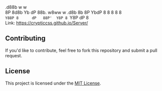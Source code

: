 .d88b                   w   w      
8P    8d8b Yb  dP 88b. w8ww w .d8b 
8b    8P    YbdP  8  8  8   8 8    
`Y88P 8      dP   88P'  Y8P 8 `Y8P 
            dP    8                
Link: https://crypticcss.github.io/Server/

## Contributing

If you'd like to contribute, feel free to fork this repository and submit a pull request.

## License

This project is licensed under the [MIT License](LICENSE).

